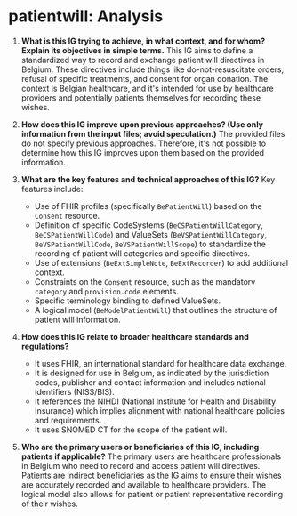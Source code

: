 # patientwill: Analysis

1.  **What is this IG trying to achieve, in what context, and for whom? Explain its objectives in simple terms.**
    This IG aims to define a standardized way to record and exchange patient will directives in Belgium. These directives include things like do-not-resuscitate orders, refusal of specific treatments, and consent for organ donation. The context is Belgian healthcare, and it's intended for use by healthcare providers and potentially patients themselves for recording these wishes.

2.  **How does this IG improve upon previous approaches? (Use only information from the input files; avoid speculation.)**
    The provided files do not specify previous approaches. Therefore, it's not possible to determine how this IG improves upon them based on the provided information.

3.  **What are the key features and technical approaches of this IG?**
    Key features include:
    *   Use of FHIR profiles (specifically `BePatientWill`) based on the `Consent` resource.
    *   Definition of specific CodeSystems (`BeCSPatientWillCategory`, `BeCSPatientWillCode`) and ValueSets (`BeVSPatientWillCategory`, `BeVSPatientWillCode`, `BeVSPatientWillScope`) to standardize the recording of patient will categories and specific directives.
    *   Use of extensions (`BeExtSimpleNote`, `BeExtRecorder`) to add additional context.
    *   Constraints on the `Consent` resource, such as the mandatory `category` and `provision.code` elements.
    *   Specific terminology binding to defined ValueSets.
    *   A logical model (`BeModelPatientWill`) that outlines the structure of patient will information.

4.  **How does this IG relate to broader healthcare standards and regulations?**
    *   It uses FHIR, an international standard for healthcare data exchange.
    *   It is designed for use in Belgium, as indicated by the jurisdiction codes, publisher and contact information and includes national identifiers (NISS/BIS).
    *   It references the NIHDI (National Institute for Health and Disability Insurance) which implies alignment with national healthcare policies and requirements.
    *   It uses SNOMED CT for the scope of the patient will.

5.  **Who are the primary users or beneficiaries of this IG, including patients if applicable?**
    The primary users are healthcare professionals in Belgium who need to record and access patient will directives. Patients are indirect beneficiaries as the IG aims to ensure their wishes are accurately recorded and available to healthcare providers. The logical model also allows for patient or patient representative recording of their wishes.
